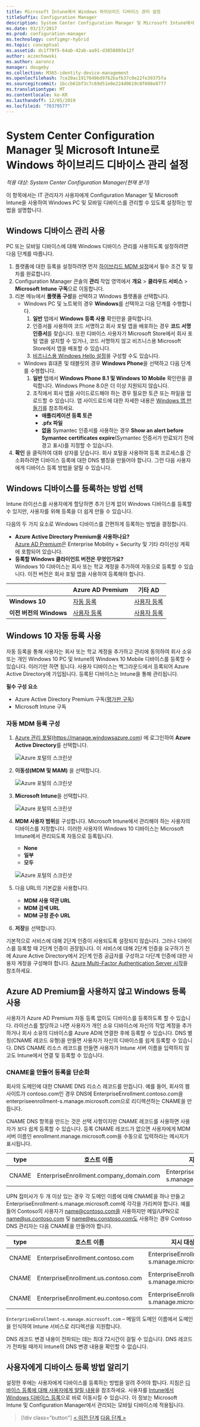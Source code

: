 ```yaml
---
title: Microsoft Intune에서 Windows 하이브리드 디바이스 관리 설정
titleSuffix: Configuration Manager
description: System Center Configuration Manager 및 Microsoft Intune에서 Windows 디바이스 관리 설정
ms.date: 03/17/2017
ms.prod: configuration-manager
ms.technology: configmgr-hybrid
ms.topic: conceptual
ms.assetid: dc1f70f5-64ab-42ab-aa91-d3858803e12f
author: aczechowski
ms.author: aaroncz
manager: dougeby
ms.collection: M365-identity-device-management
ms.openlocfilehash: 7ce20ac1917640bd9762bafb37c0e22fe39375fa
ms.sourcegitcommit: 1bccb61bf3c7c69d51e0e224d0619c8f608e8777
ms.translationtype: MT
ms.contentlocale: ko-KR
ms.lasthandoff: 12/05/2019
ms.locfileid: "70379577"
---
```

# <a name="set-up-windows-hybrid-device-management-with-system-center-configuration-manager-and-microsoft-intune"></a>System Center Configuration Manager 및 Microsoft Intune로 Windows 하이브리드 디바이스 관리 설정

*적용 대상: System Center Configuration Manager(현재 분기)*

이 항목에서는 IT 관리자가 사용자에게 Configuration Manager 및 Microsoft Intune을 사용하여 Windows PC 및 모바일 디바이스를 관리할 수 있도록 설정하는 방법을 설명합니다.

## <a name="enable-windows-device-management"></a>Windows 디바이스 관리 사용
PC 또는 모바일 디바이스에 대해 Windows 디바이스 관리를 사용하도록 설정하려면 다음 단계를 따릅니다.

1. 플랫폼에 대한 등록을 설정하려면 먼저 [하이브리드 MDM 설정](setup-hybrid-mdm.md)에서 필수 조건 및 절차를 완료합니다.  
2. Configuration Manager 콘솔의 **관리** 작업 영역에서 **개요** > **클라우드 서비스** > **Microsoft Intune 구독**으로 이동합니다.  
3. 리본 메뉴에서 **플랫폼 구성**을 선택하고 Windows 플랫폼을 선택합니다.
   - Windows PC 및 노트북의 경우 **Windows**를 선택하고 다음 단계를 수행합니다.
     1. **일반** 탭에서 **Windows 등록 사용** 확인란을 클릭합니다.
     2. 인증서를 사용하여 코드 서명하고 회사 포털 앱을 배포하는 경우 **코드 서명 인증서**를 찾습니다. 또한 디바이스 사용자가 Microsoft Store에서 회사 포털 앱을 설치할 수 있거나, 코드 서명하지 않고 비즈니스용 Microsoft Store에서 앱을 배포할 수 있습니다.
     3. [비즈니스용 Windows Hello 설정](windows-hello-for-business-settings.md)을 구성할 수도 있습니다.
   - Windows 휴대폰 및 태블릿의 경우 **Windows Phone**을 선택하고 다음 단계를 수행합니다.
     1. **일반** 탭에서 **Windows Phone 8.1 및 Windows 10 Mobile** 확인란을 클릭합니다. Windows Phone 8.0은 더 이상 지원되지 않습니다.
     2. 조직에서 회사 앱을 사이드로드해야 하는 경우 필요한 토큰 또는 파일을 업로드할 수 있습니다. 앱 사이드로드에 대한 자세한 내용은 [Windows 앱 만들기](https://docs.microsoft.com/sccm/apps/get-started/creating-windows-applications)를 참조하세요.
        - **애플리케이션 등록 토큰**
        - **.pfx 파일**
        - **없음** Symantec 인증서를 사용하는 경우 **Show an alert before Symantec certificates expire**(Symantec 인증서가 만료되기 전에 경고 표시)를 지정할 수 있습니다.
4. **확인** 을 클릭하여 대화 상자를 닫습니다.  회사 포털을 사용하여 등록 프로세스를 간소화하려면 디바이스 등록에 대한 DNS 별칭을 만들어야 합니다. 그런 다음 사용자에게 디바이스 등록 방법을 알릴 수 있습니다.

## <a name="choose-how-to-enroll-windows-devices"></a>Windows 디바이스를 등록하는 방법 선택

Intune 라이선스를 사용자에게 할당하면 추가 단계 없이 Windows 디바이스를 등록할 수 있지만, 사용자를 위해 등록을 더 쉽게 만들 수 있습니다.

다음의 두 가지 요소로 Windows 디바이스를 간편하게 등록하는 방법을 결정합니다.
- **Azure Active Directory Premium을 사용하나요?** <br>[Azure AD Premium](https://docs.microsoft.com/azure/active-directory/active-directory-get-started-premium)은 Enterprise Mobility + Security 및 기타 라이선싱 계획에 포함되어 있습니다.
- **등록할 Windows 클라이언트 버전은 무엇인가요?** <br>Windows 10 디바이스는 회사 또는 학교 계정을 추가하여 자동으로 등록할 수 있습니다. 이전 버전은 회사 포털 앱을 사용하여 등록해야 합니다.

||**Azure AD Premium**|**기타 AD**|
|----------|---------------|---------------|  
|**Windows 10**|[자동 등록](#enable-windows-10-automatic-enrollment) |[사용자 등록](#enable-windows-enrollment-without-azure-ad-premium)|
|**이전 버전의 Windows**|[사용자 등록](#enable-windows-enrollment-without-azure-ad-premium)|[사용자 등록](#enable-windows-enrollment-without-azure-ad-premium)|

## <a name="enable-windows-10-automatic-enrollment"></a>Windows 10 자동 등록 사용

자동 등록을 통해 사용자는 회사 또는 학교 계정을 추가하고 관리에 동의하여 회사 소유 또는 개인 Windows 10 PC 및 Intune의 Windows 10 Mobile 디바이스를 등록할 수 있습니다. 이러기만 하면 됩니다. 사용자 디바이스는 백그라운드에서 등록되어 Azure Active Directory에 가입됩니다. 등록된 디바이스는 Intune을 통해 관리됩니다.

**필수 구성 요소**
- Azure Active Directory Premium 구독([평가판 구독](https://go.microsoft.com/fwlink/?LinkID=816845))
- Microsoft Intune 구독


### <a name="configure-automatic-mdm-enrollment"></a>자동 MDM 등록 구성

1. [Azure 관리 포털](https://portal.azure.com)(https://manage.windowsazure.com) 에 로그인하여 **Azure Active Directory**를 선택합니다.

   ![Azure 포털의 스크린샷](../media/auto-enroll-azure-main.png)

2. **이동성(MDM 및 MAM)** 을 선택합니다.

   ![Azure 포털의 스크린샷](../media/auto-enroll-mdm.png)

3. **Microsoft Intune**을 선택합니다.

   ![Azure 포털의 스크린샷](../media/auto-enroll-intune.png)

4. **MDM 사용자 범위**를 구성합니다. Microsoft Intune에서 관리해야 하는 사용자의 디바이스를 지정합니다. 이러한 사용자의 Windows 10 디바이스는 Microsoft Intune에서 관리되도록 자동으로 등록됩니다.

    - **None**
    - **일부**
    - **모두**

   ![Azure 포털의 스크린샷](../media/auto-enroll-scope.png)

5. 다음 URL의 기본값을 사용합니다.
    - **MDM 사용 약관 URL**
    - **MDM 검색 URL**
    - **MDM 규정 준수 URL**

6. **저장**을 선택합니다.


기본적으로 서비스에 대해 2단계 인증이 사용되도록 설정되지 않습니다. 그러나 디바이스를 등록할 때 2단계 인증이 권장됩니다. 이 서비스에 대해 2단계 인증을 요구하기 전에 Azure Active Directory에서 2단계 인증 공급자를 구성하고 다단계 인증에 대한 사용자 계정을 구성해야 합니다. [Azure Multi-Factor Authentication Server 시작](https://docs.microsoft.com/azure/multi-factor-authentication/multi-factor-authentication-get-started-cloud)을 참조하세요.

## <a name="enable-windows-enrollment-without-azure-ad-premium"></a>Azure AD Premium을 사용하지 않고 Windows 등록 사용
사용자가 Azure AD Premium 자동 등록 없이도 디바이스를 등록하도록 할 수 있습니다. 라이선스를 할당하고 나면 사용자가 개인 소유 디바이스에 자신의 작업 계정을 추가하거나 회사 소유의 디바이스를 Azure AD에 연결한 후에 등록할 수 있습니다. DNS 별칭(CNAME 레코드 유형)을 만들면 사용자가 자신의 디바이스를 쉽게 등록할 수 있습니다. DNS CNAME 리소스 레코드를 만들면 사용자가 Intune 서버 이름을 입력하지 않고도 Intune에서 연결 및 등록할 수 있습니다.

### <a name="create-cnames-to-simplify-enrollment"></a>CNAME을 만들어 등록을 단순화
회사의 도메인에 대한 CNAME DNS 리소스 레코드를 만듭니다. 예를 들어, 회사의 웹 사이트가 contoso.com인 경우 DNS에 EnterpriseEnrollment.contoso.com을 enterpriseenrollment-s.manage.microsoft.com으로 리디렉션하는 CNAME을 만듭니다.

CNAME DNS 항목을 만드는 것은 선택 사항이지만 CNAME 레코드를 사용하면 사용자가 보다 쉽게 등록할 수 있습니다. 등록 CNAME 레코드가 없으면 사용자에게 MDM 서버 이름인 enrollment.manage.microsoft.com을 수동으로 입력하라는 메시지가 표시됩니다.

|type|호스트 이름|지시 대상|TTL|  
|----------|---------------|---------------|---|
|CNAME|EnterpriseEnrollment.company_domain.com|EnterpriseEnrollment-s.manage.microsoft.com| 1시간|

UPN 접미사가 두 개 이상 있는 경우 각 도메인 이름에 대해 CNAME을 하나 만들고 EnterpriseEnrollment-s.manage.microsoft.com에 각각을 가리켜야 합니다. 예를 들어 Contoso의 사용자가 name@contoso.com을 사용하지만 메일/UPN으로 name@us.contoso.com 및 name@eu.constoso.com도 사용하는 경우 Contoso DNS 관리자는 다음 CNAME을 만들어야 합니다.

|type|호스트 이름|지시 대상|TTL|  
|----------|---------------|---------------|---|
|CNAME|EnterpriseEnrollment.contoso.com|EnterpriseEnrollment-s.manage.microsoft.com|1시간|
|CNAME|EnterpriseEnrollment.us.contoso.com|EnterpriseEnrollment-s.manage.microsoft.com|1시간|
|CNAME|EnterpriseEnrollment.eu.contoso.com|EnterpriseEnrollment-s.manage.microsoft.com| 1시간|

`EnterpriseEnrollment-s.manage.microsoft.com` – 메일의 도메인 이름에서 도메인을 인식하여 Intune 서비스로 리디렉션을 지원합니다.

DNS 레코드 변경 내용이 전파되는 데는 최대 72시간이 걸릴 수 있습니다. DNS 레코드가 전파될 때까지 Intune의 DNS 변경 내용을 확인할 수 없습니다.

## <a name="tell-users-how-to-enroll-devices"></a>사용자에게 디바이스 등록 방법 알리기  

 설정한 후에는 사용자에게 디바이스를 등록하는 방법을 알려 주어야 합니다. 지침은 [디바이스 등록에 대해 사용자에게 알릴 내용](https://docs.microsoft.com/intune/deploy-use/what-to-tell-your-end-users-about-using-microsoft-intune)을 참조하세요. 사용자를 [Intune에서Windows 디바이스 등록](https://docs.microsoft.com/intune/enduser/enroll-your-device-in-intune-windows)으로 바로 이동시킬 수 있습니다. 이 정보는 Microsoft Intune 및 Configuration Manager에서 관리되는 모바일 디바이스에 적용됩니다.

> [!div class="button"]
> [< 이전 단계](create-service-connection-point.md)  [다음 단계 >](set-up-additional-management.md)
